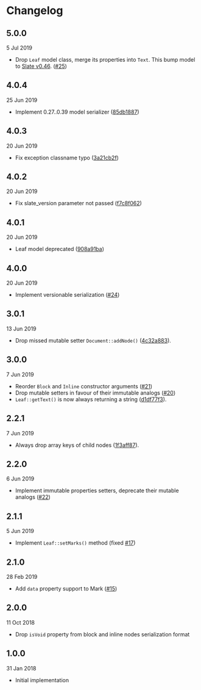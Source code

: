 # Changelog

## 5.0.0

5 Jul 2019

- Drop `Leaf` model class, merge its properties into `Text`.
  This bump model to [Slate v0.46](https://github.com/ianstormtaylor/slate/blob/master/packages/slate/Changelog.md#0460--may-1-2019).
  ([#25](https://github.com/prezly/slate-php/pull/25))

## 4.0.4

25 Jun 2019

- Implement 0.27..0.39 model serializer ([85db1887](https://github.com/prezly/slate-php/commit/85db18877887750efda86137b7e93b7081eb065d))

## 4.0.3

20 Jun 2019

- Fix exception classname typo ([3a21cb2f](https://github.com/prezly/slate-php/commit/3a21cb2f41df244102ef635abbeb59a9e8f29f04))

## 4.0.2

20 Jun 2019

- Fix slate_version parameter not passed ([f7c8f062](https://github.com/prezly/slate-php/commit/f7c8f062ecd584200b86a387b3dbe589e1740f64))

## 4.0.1

20 Jun 2019

- Leaf model deprecated ([908a91ba](https://github.com/prezly/slate-php/commit/908a91ba65617c2c1e38a8d929974758fd27cb7e))

## 4.0.0

20 Jun 2019

- Implement versionable serialization ([#24](https://github.com/prezly/slate-php/issues/24))

## 3.0.1

13 Jun 2019

- Drop missed mutable setter `Document::addNode()` ([4c32a883](https://github.com/prezly/slate-php/commit/4c32a8833502283d47abc5dd9862be18a1fc22c8)).

## 3.0.0

7 Jun 2019

- Reorder `Block` and `Inline` constructor arguments ([#21](https://github.com/prezly/slate-php/issues/21))
- Drop mutable setters in favour of their immutable analogs ([#20](https://github.com/prezly/slate-php/issues/20))
- `Leaf::getText()` is now always returning a string ([d1df77f3](https://github.com/prezly/slate-php/commit/d1df77f3b206749b3f6a69a2e48105da3fffb6e9)).

## 2.2.1

7 Jun 2019

- Always drop array keys of child nodes ([1f3aff87](https://github.com/prezly/slate-php/commit/1f3aff87e671da5aea7a5323dc815cf7d53f39f6)).

## 2.2.0

6 Jun 2019

- Implement immutable properties setters, deprecate their mutable analogs ([#22](https://github.com/prezly/slate-php/issues/22))

## 2.1.1

5 Jun 2019

- Implement `Leaf::setMarks()` method (fixed [#17](https://github.com/prezly/slate-php/issues/17))

## 2.1.0

28 Feb 2019

- Add `data` property support to Mark ([#15](https://github.com/prezly/slate-php/pull/15))

## 2.0.0

11 Oct 2018

- Drop `isVoid` property from block and inline nodes serialization format

## 1.0.0 

31 Jan 2018

- Initial implementation

